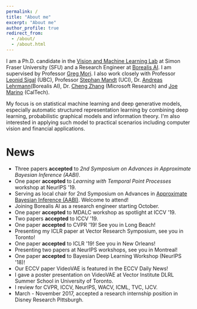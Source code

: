 ```yaml
---
permalink: /
title: "About me"
excerpt: "About me"
author_profile: true
redirect_from:
  - /about/
  - /about.html
---
```


I am a Ph.D. candidate in the [Vision and Machine Learning Lab](http://vml.cs.sfu.ca) at Simon Fraser University (SFU) and a Research Engineer at [Borealis AI](https://www.borealisai.com/en/). I am supervised by Professor [Greg Mori](https://www.cs.sfu.ca/~mori/). I also work closely with Professor [Leonid Sigal](https://www.cs.ubc.ca/~lsigal/index.html) (UBC), Professor [Stephan Mandt](http://www.stephanmandt.com) (UCI), Dr. [Andreas Lehrmann](https://scholar.google.de/citations?user=DM49PecAAAAJ&hl=en)(Borealis AI), Dr. [Cheng Zhang](https://cheng-zhang.org) (Microsoft Research) and [Joe Marino](https://joelouismarino.github.io) (CalTech).

My focus is on statistical machine learning and deep generative models, especially automatic structured representation learning by combining deep learning, probabilistic graphical models and information theory. I'm also interested in applying such model to practical scenarios including computer vision and financial applications.



# News
* Three papers **accepted** to *2nd Symposium on Advances in Approximate Bayesian Inference (AABI)*.
* One paper **accepted** to *Learning with Temporal Point Processes* workshop at NeurIPS '19. 
* Serving as local chair for 2nd Symposium on Advances in [Approximate Bayesian Inference (AABI)](http://approximateinference.org). Welcome to attend!
* Joining Borealis AI as a research engineer starting October.
* One paper **accepted** to MDALC workshop as spotlight at ICCV '19.
* Two papers **accepted** to ICCV '19.
* One paper **accepted** to CVPR '19! See you in Long Beach!
* Presenting my ICLR paper at Vector Research Symposium, see you in Toronto!
* One paper **accepted** to ICLR '19! See you in New Orleans!
* Presenting two papers at NeurIPS workshops, see you in Montreal!
* One paper **accepted** to Bayesian Deep Learning Workshop (NeurIPS '18)!
* Our ECCV paper VideoVAE  is featured in the ECCV Daily News!
* I gave a poster presentation on VideoVAE at Vector Institute DLRL Summer School in University of Toronto.
* I review for CVPR, ICCV, NeurIPS, WACV, ICML, TVC, IJCV.
* March - November 2017, accepted a research internship position in Disney Research Pittsburgh.
